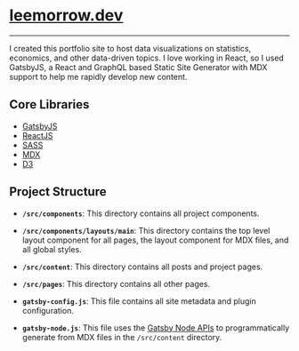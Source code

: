 # [leemorrow.dev](https://leemorrow.dev)

---

I created this portfolio site to host data visualizations on statistics, economics, and other data-driven topics. I love working in React, so I used GatsbyJS, a React and GraphQL based Static Site Generator with MDX support to help me rapidly develop new content.

## Core Libraries

- [GatsbyJS](https://www.gatsbyjs.org/)
- [ReactJS](https://reactjs.org/)
- [SASS](https://sass-lang.com/)
- [MDX](https://mdxjs.com/)
- [D3](https://d3js.org/)

## Project Structure

- **`/src/components`**: This directory contains all project components.

- **`/src/components/layouts/main`**: This directory contains the top level layout component for all pages, the layout component for MDX files, and all global styles.

- **`/src/content`**: This directory contains all posts and project pages.

- **`/src/pages`**: This directory contains all other pages.

- **`gatsby-config.js`**: This file contains all site metadata and plugin configuration.

- **`gatsby-node.js`**: This file uses the [Gatsby Node APIs](https://www.gatsbyjs.org/docs/node-apis/) to programmatically generate from MDX files in the `/src/content` directory.
